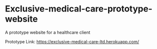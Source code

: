 # Exclusive-medical-care-prototype-website
A prototype website for a healthcare client

Prototype Link: https://exclusive-medical-care-ltd.herokuapp.com/
